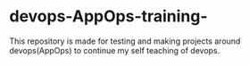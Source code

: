 # devops-AppOps-training-
This repository is made for testing and making projects around devops(AppOps) to continue my self teaching of devops.
